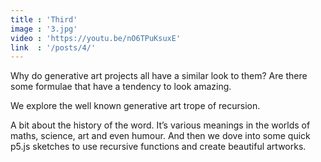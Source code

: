 ```yaml
---
title : 'Third'
image : '3.jpg'
video : 'https://youtu.be/nO6TPuKsuxE'
link  : '/posts/4/'
---
```


Why do generative art projects all have a similar look to them? Are there some formulae that have a tendency to look amazing. 

We explore the well known generative art trope of recursion. 

A bit about the history of the word. It’s various meanings in the worlds of maths, science, art and even humour. And then we dove into some quick p5.js sketches to use recursive functions and create beautiful artworks.  

